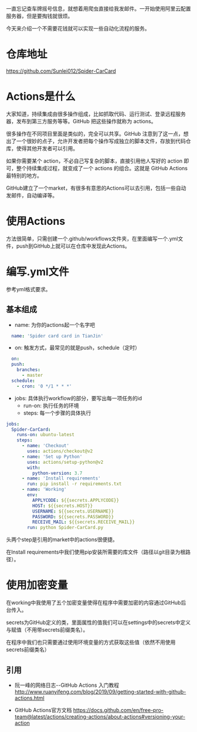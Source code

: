一直忘记查车牌摇号信息，就想着用爬虫直接给我发邮件。一开始使用阿里云配置服务器，但是要掏钱就很烦。

今天来介绍一个不需要花钱就可以实现一些自动化流程的服务。

# 仓库地址

https://github.com/Sunlei012/Spider-CarCard

# Actions是什么

大家知道，持续集成由很多操作组成，比如抓取代码、运行测试、登录远程服务器，发布到第三方服务等等。GitHub 把这些操作就称为 actions。

很多操作在不同项目里面是类似的，完全可以共享。GitHub 注意到了这一点，想出了一个很妙的点子，允许开发者把每个操作写成独立的脚本文件，存放到代码仓库，使得其他开发者可以引用。

如果你需要某个 action，不必自己写复杂的脚本，直接引用他人写好的 action 即可，整个持续集成过程，就变成了一个 actions 的组合。这就是 GitHub Actions 最特别的地方。

GitHub建立了一个market，有很多有意思的Actions可以去引用，包括一些自动发邮件，自动编译等。

# 使用Actions

方法很简单，只需创建一个.github/workflows文件夹，在里面编写一个.yml文件，push到GitHub上就可以在仓库中发现此Actions。

# 编写.yml文件

参考yml格式要求。

## 基本组成

* name: 为你的actions起一个名字吧

~~~yml
  name: 'Spider card card in TianJin'
~~~

* on: 触发方式，最常见的就是push，schedule（定时）
  
~~~yml
  on:
  push:
    branches: 
      - master
  schedule:
    - cron: '0 */1 * * *'
~~~

* jobs: 具体执行workflow的部分，要写出每一项任务的id
  * run-on: 执行任务的环境
  * steps: 每一个步骤的具体执行

~~~yml
jobs:
  Spider-CarCard:
    runs-on: ubuntu-latest
    steps:
      - name: 'Checkout'
        uses: actions/checkout@v2
      - name: 'Set up Python'
        uses: actions/setup-python@v2
        with:
          python-version: 3.7
      - name: 'Install requirements'
        run: pip install -r requirements.txt
      - name: 'Working'
        env:
          APPLYCODE: ${{secrets.APPLYCODE}}
          HOST: ${{secrets.HOST}}
          USERNAME: ${{secrets.USERNAME}}
          PASSWORD: ${{secrets.PASSWORD}}
          RECEIVE_MAIL: ${{secrets.RECEIVE_MAIL}}
        run: python Spider-CarCard.py
~~~

头两个step是引用的market中的actions很便捷。

在Install requirements中我们使用pip安装所需要的库文件（路径以git目录为根路径）。

# 使用加密变量

在working中我使用了五个加密变量使得在程序中需要加密的内容通过GitHub后台传入。

secrets为GitHub定义的类，里面属性的值我们可以在settings中的secrets中定义与赋值（不用带secrets前缀类名）。

在程序中我们也只需要通过使用环境变量的方式获取这些值（依然不用使用secrets前缀类名）

## 引用

* 阮一峰的网络日志--GitHub Actions 入门教程
http://www.ruanyifeng.com/blog/2019/09/getting-started-with-github-actions.html

* GitHub Actions官方文档
https://docs.github.com/en/free-pro-team@latest/actions/creating-actions/about-actions#versioning-your-action